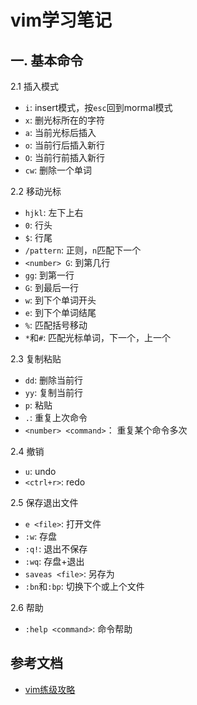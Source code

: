 <!-- 2017/8/28 -->

# vim学习笔记

## 一. 基本命令

2.1 插入模式

- `i`: insert模式，按`esc`回到mormal模式
- `x`: 删光标所在的字符
- `a`: 当前光标后插入
- `o`: 当前行后插入新行
- `O`: 当前行前插入新行
- `cw`: 删除一个单词

2.2 移动光标

- `hjkl`: 左下上右
- `0`: 行头
- `$`: 行尾
- `/pattern`: 正则，`n`匹配下一个
- `<number> G`: 到第几行
- `gg`: 到第一行
- `G`: 到最后一行
- `w`: 到下个单词开头
- `e`: 到下个单词结尾
- `%`: 匹配括号移动
- `*`和`#`: 匹配光标单词，下一个，上一个

2.3 复制粘贴

- `dd`: 删除当前行
- `yy`: 复制当前行
- `p`: 粘贴
- `.`: 重复上次命令
- `<number> <command>`： 重复某个命令多次

2.4 撤销

- `u`: undo
- `<ctrl+r>`: redo

2.5 保存退出文件

- `e <file>`: 打开文件
- `:w`: 存盘
- `:q!`: 退出不保存
- `:wq`: 存盘+退出
- `saveas <file>`: 另存为
- `:bn`和`:bp`: 切换下个或上个文件

2.6 帮助

- `:help <command>`: 命令帮助

## 参考文档

- [vim练级攻略](https://coolshell.cn/articles/5426.html)